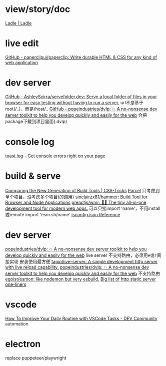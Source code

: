 # view/story/doc
[Ladle | Ladle](https://www.ladle.dev/)

# live edit
[GitHub - paperclipui/paperclip: Write durable HTML & CSS for any kind of web application](https://github.com/paperclipui/paperclip)
# dev server
[GitHub - AshleyScirra/servefolder.dev: Serve a local folder of files in your browser for easy testing without having to run a server.](https://github.com/AshleyScirra/servefolder.dev)
	url不是基于root(/..)，而是/host/..
[GitHub - popeindustries/dvlp: 💥 A no-nonsense dev server toolkit to help you develop quickly and easily for the web](https://github.com/popeindustries/dvlp)
	会把package下载到项目里面(.dvlp)

# console log
[toast.log - Get console errors right on your page](https://toastlog.com/)

# build & serve
[Comparing the New Generation of Build Tools | CSS-Tricks](https://css-tricks.com/comparing-the-new-generation-of-build-tools/)
[Parcel](https://v2.parceljs.org/)
只考虑到单个项目，没考虑多个项目(的调用)
[sinclairzx81/hammer: Build Tool for Browser and Node Applications](https://github.com/sinclairzx81/hammer)
[preactjs/wmr: 👩‍🚀 The tiny all-in-one development tool for modern web apps.](https://github.com/preactjs/wmr)
	可以只接import 'name'，不用install或remote import 'esm.sh/name'
[jsconfig.json Reference](https://code.visualstudio.com/docs/languages/jsconfig#_what-is-jsconfigjson)
# dev server
[popeindustries/dvlp: 💥 A no-nonsense dev server toolkit to help you develop quickly and easily for the web](https://github.com/popeindustries/dvlp)
live server
	不支持路由，必须用`#`或`?`间接实现
	安装使用最方便
[tapio/live-server: A simple development http server with live reload capability.](https://github.com/tapio/live-server)
[popeindustries/dvlp: 💥 A no-nonsense dev server toolkit to help you develop quickly and easily for the web](https://github.com/popeindustries/dvlp)
	不支持路由
[egoist/esmon: like nodemon but very esbuild.](https://github.com/egoist/esmon)
[Big list of http static server one-liners](https://gist.github.com/willurd/5720255)

# vscode
[How To Improve Your Daily Routine with VSCode Tasks - DEV Community](https://dev.to/borys_kupar/how-to-improve-your-daily-routine-with-vscode-tasks-17nb)
	automation

# electron 
replace puppeteer/playwright
